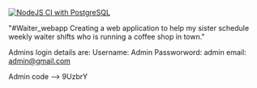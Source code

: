[![NodeJS CI with PostgreSQL](https://github.com/Zamoku/waiter_webapp/actions/workflows/node.js.yml/badge.svg)](https://github.com/Zamoku/waiter_webapp/actions/workflows/node.js.yml)

"#Waiter_webapp 
Creating a web application to help my sister schedule weekly waiter shifts who is running a coffee shop in town."

Admins login details are:
Username: Admin
Passworword: admin
email: admin@gmail.com

Admin code --> 9UzbrY
